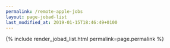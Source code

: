 ```yaml
---
permalink: /remote-apple-jobs
layout: page-jobad-list
last_modified_at: 2019-01-15T18:46:49+0100
---
```

{% include render_jobad_list.html permalink=page.permalink %}
